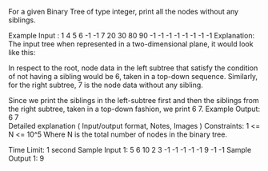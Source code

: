 For a given Binary Tree of type integer, print all the nodes without any siblings.

Example Input :
1 4 5 6 -1 -1 7 20 30 80 90 -1 -1 -1 -1 -1 -1 -1 -1
Explanation:
The input tree when represented in a two-dimensional plane, it would look like this:     

In respect to the root, node data in the left subtree that satisfy the condition of not having a sibling would be 6, taken in a top-down sequence. Similarly, for the right subtree, 7 is the node data without any sibling.

Since we print the siblings in the left-subtree first and then the siblings from the right subtree, taken in a top-down fashion, we print 6 7.
Example Output:
6 7  
Detailed explanation ( Input/output format, Notes, Images )
 Constraints:
1 <= N <= 10^5
Where N is the total number of nodes in the binary tree.

Time Limit: 1 second
Sample Input 1:
5 6 10 2 3 -1 -1 -1 -1 -1 9 -1 -1
Sample Output 1:
9    